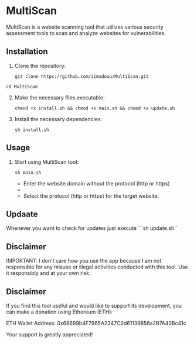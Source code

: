 # MultiScan

MultiScan is a website scanning tool that utilizes various security assessment tools to scan and analyze websites for vulnerabilities.

## Installation

1. Clone the repository:

   ```
   git clone https://github.com/iimadouu/MultiScan.git
   ```

  ```cd MultiScan```

  
2. Make the necessary files executable:
   ```
   chmod +x install.sh && chmod +x main.sh && chmod +x update.sh
   ```
3. Install the necessary dependencies:
   ```
   sh install.sh
   ```

## Usage

1. Start using MultiScan tool:
   ```
   sh main.sh
   ```

   * Enter the website domain without the protocol (http or https)
   * 
   * Select the protocol (http or https) for the target website.


## Updaate

  Whenever you want to check for updates just execute ```sh update.sh``


## Disclaimer

  IMPORTANT: I don't care how you use the app because I am not responsible for any misuse or
  illegal activities conducted with this tool. Use it responsibly and at your own risk.


## Disclaimer

If you find this tool useful and would like to support its development, you can make a donation using Ethereum (ETH):

ETH Wallet Address: 0x68699b4F7965A2347C2d61139856a2B7A40Bc41c

Your support is greatly appreciated!
